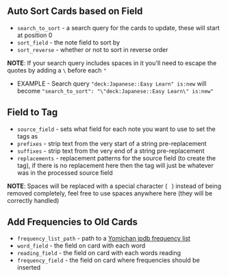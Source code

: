 ## Auto Sort Cards based on Field
* `search_to_sort` - a search query for the cards to update, these will start at position 0
* `sort_field` - the note field to sort by
* `sort_reverse` - whether or not to sort in reverse order


**NOTE**: If your search query includes spaces in it you'll need to escape the quotes by adding a `\` before each `"`
* EXAMPLE - Search query `"deck:Japanese::Easy Learn" is:new` will become `"search_to_sort": "\"deck:Japanese::Easy Learn\" is:new"`

## Field to Tag
* `source_field` - sets what field for each note you want to use to set the tags as
* `prefixes` - strip text from the very start of a string pre-replacement
* `suffixes` - strip text from the very end of a string pre-replacement
* `replacements` - replacement patterns for the source field (to create the tag), if there is no replacement here then the tag will just be whatever was in the processed source field

**NOTE**: Spaces will be replaced with a special character (⠀) instead of being removed completely, feel free to use spaces anywhere here (they will be correctly handled)

## Add Frequencies to Old Cards
* `frequency_list_path` - path to a [Yomichan jpdb frequency list](https://github.com/MarvNC/jpdb-freq-list)
* `word_field` - the field on card with each word
* `reading_field` - the field on card with each words reading
* `frequency_field` - the field on card where frequencies should be inserted
